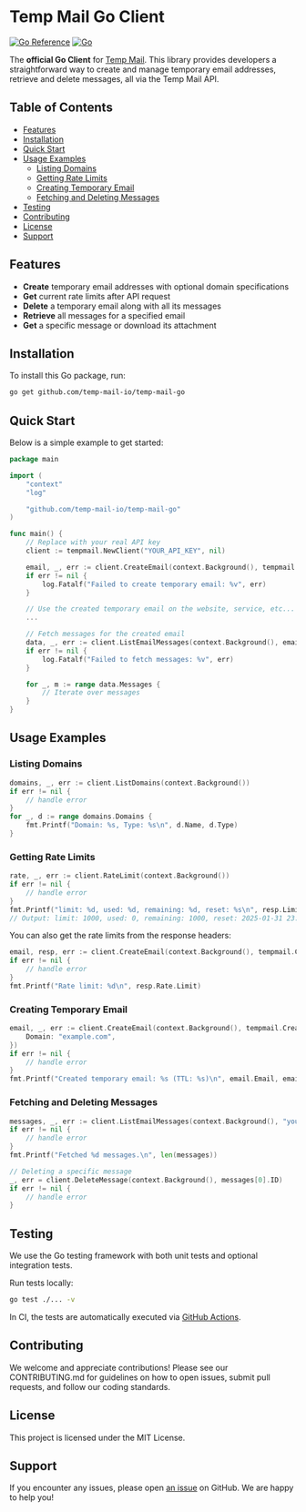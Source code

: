 # Temp Mail Go Client
[![Go Reference](https://pkg.go.dev/badge/github.com/temp-mail-io/temp-mail-go.svg)](https://pkg.go.dev/github.com/temp-mail-io/temp-mail-go)
[![Go](https://github.com/temp-mail-io/temp-mail-go/actions/workflows/test.yml/badge.svg)](https://github.com/temp-mail-io/temp-mail-go/actions)

The **official Go Client** for [Temp Mail](https://temp-mail.io). This library provides developers a straightforward way to create and manage temporary email addresses, retrieve and delete messages, all via the Temp Mail API.

## Table of Contents
- [Features](#features)
- [Installation](#installation)
- [Quick Start](#quick-start)
- [Usage Examples](#usage-examples)
    - [Listing Domains](#listing-domains)
    - [Getting Rate Limits](#getting-rate-limits)
    - [Creating Temporary Email](#creating-temporary-email)
    - [Fetching and Deleting Messages](#fetching-and-deleting-messages)
- [Testing](#testing)
- [Contributing](#contributing)
- [License](#license)
- [Support](#support)

## Features
- **Create** temporary email addresses with optional domain specifications
- **Get** current rate limits after API request
- **Delete** a temporary email along with all its messages
- **Retrieve** all messages for a specified email
- **Get** a specific message or download its attachment

## Installation
To install this Go package, run:
```bash
go get github.com/temp-mail-io/temp-mail-go
```

## Quick Start
Below is a simple example to get started:
```go
package main

import (
	"context"
	"log"

	"github.com/temp-mail-io/temp-mail-go"
)

func main() {
	// Replace with your real API key
	client := tempmail.NewClient("YOUR_API_KEY", nil)

	email, _, err := client.CreateEmail(context.Background(), tempmail.CreateEmailOptions{})
	if err != nil {
		log.Fatalf("Failed to create temporary email: %v", err)
	}

	// Use the created temporary email on the website, service, etc...
	...

	// Fetch messages for the created email
	data, _, err := client.ListEmailMessages(context.Background(), email.Email)
	if err != nil {
		log.Fatalf("Failed to fetch messages: %v", err)
	}

	for _, m := range data.Messages {
		// Iterate over messages
	}
}
```

## Usage Examples
### Listing Domains
```go
domains, _, err := client.ListDomains(context.Background())
if err != nil {
    // handle error
}
for _, d := range domains.Domains {
    fmt.Printf("Domain: %s, Type: %s\n", d.Name, d.Type)
}
```

### Getting Rate Limits
```go
rate, _, err := client.RateLimit(context.Background())
if err != nil {
    // handle error
}
fmt.Printf("limit: %d, used: %d, remaining: %d, reset: %s\n", resp.Limit, resp.Used, resp.Remaining, resp.Reset)
// Output: limit: 1000, used: 0, remaining: 1000, reset: 2025-01-31 23:59:59 +0000 UTC
```

You can also get the rate limits from the response headers:
```go
email, resp, err := client.CreateEmail(context.Background(), tempmail.CreateEmailOptions{})
if err != nil {
    // handle error
}
fmt.Printf("Rate limit: %d\n", resp.Rate.Limit)
```

### Creating Temporary Email
```go
email, _, err := client.CreateEmail(context.Background(), tempmail.CreateEmailOptions{
	Domain: "example.com",
})
if err != nil {
    // handle error
}
fmt.Printf("Created temporary email: %s (TTL: %s)\n", email.Email, email.TTL)
```

### Fetching and Deleting Messages
```go
messages, _, err := client.ListEmailMessages(context.Background(), "your_email@example.com")
if err != nil {
    // handle error
}
fmt.Printf("Fetched %d messages.\n", len(messages))

// Deleting a specific message
_, err = client.DeleteMessage(context.Background(), messages[0].ID)
if err != nil {
    // handle error
}
```

## Testing
We use the Go testing framework with both unit tests and optional integration tests.

Run tests locally:
```bash
go test ./... -v
```

In CI, the tests are automatically executed via [GitHub Actions](https://github.com/temp-mail-io/temp-mail-go/actions).

## Contributing
We welcome and appreciate contributions! Please see our CONTRIBUTING.md for guidelines on how to open issues, submit pull requests, and follow our coding standards.

## License
This project is licensed under the MIT License.

## Support
If you encounter any issues, please open [an issue](https://github.com/temp-mail-io/temp-mail-go/issues) on GitHub. We are happy to help you!
